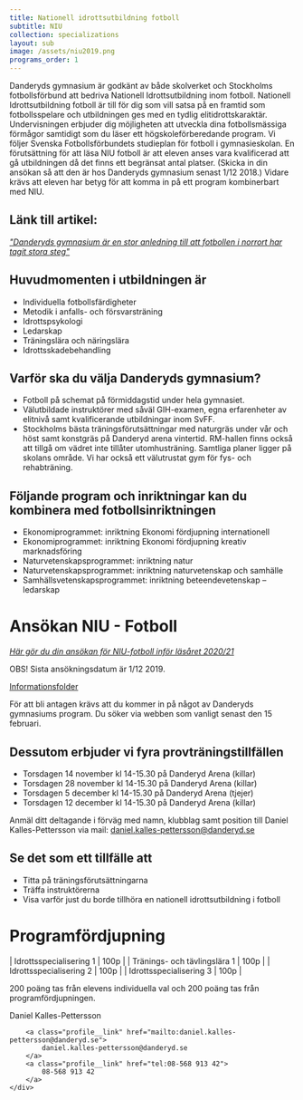 ```yaml
---
title: Nationell idrottsutbildning fotboll
subtitle: NIU
collection: specializations
layout: sub
image: /assets/niu2019.png
programs_order: 1
---
```


Danderyds gymnasium är godkänt av både skolverket och
Stockholms fotbollsförbund att bedriva Nationell Idrottsutbildning
inom fotboll. Nationell Idrottsutbildning fotboll
är till för dig som vill satsa på en framtid som fotbollsspelare
och utbildningen ges med en tydlig elitidrottskaraktär.
Undervisningen erbjuder dig möjligheten att utveckla
dina fotbollsmässiga förmågor samtidigt som du läser ett
högskoleförberedande program. Vi följer Svenska Fotbollsförbundets
studieplan för fotboll i gymnasieskolan.
En förutsättning för att läsa NIU fotboll är att eleven
anses vara kvalificerad att gå utbildningen då det finns ett
begränsat antal platser. (Skicka in din ansökan så att den
är hos Danderyds gymnasium senast 1/12 2018.) Vidare
krävs att eleven har betyg för att komma in på ett program
kombinerbart med NIU.

## Länk till artikel:

[<i>"Danderyds gymnasium är en stor anledning till att fotbollen i norrort har tagit stora steg"</i>](http://norrortssporten.se/har-vi-verkligen-nagot-att-klaga-pa/)

## Huvudmomenten i utbildningen är

* Individuella fotbollsfärdigheter
* Metodik i anfalls- och försvarsträning
* Idrottspsykologi
* Ledarskap
* Träningslära och näringslära
* Idrottsskadebehandling

## Varför ska du välja Danderyds gymnasium?

* Fotboll på schemat på förmiddagstid under hela gymnasiet.
* Välutbildade instruktörer med såväl GIH-examen, egna erfarenheter av elitnivå samt kvalificerande utbildningar inom SvFF.
* Stockholms bästa träningsförutsättningar med naturgräs under vår och höst samt konstgräs på Danderyd arena vintertid. RM-hallen finns också att tillgå om vädret inte tillåter utomhusträning. Samtliga planer ligger på skolans område. Vi har också ett välutrustat gym för fys- och rehabträning.

## Följande program och inriktningar kan du kombinera med fotbollsinriktningen

* Ekonomiprogrammet: inriktning Ekonomi fördjupning internationell
* Ekonomiprogrammet: inriktning Ekonomi fördjupning kreativ marknadsföring
* Naturvetenskapsprogrammet: inriktning natur
* Naturvetenskapsprogrammet: inriktning naturvetenskap och samhälle
* Samhällsvetenskapsprogrammet: inriktning beteendevetenskap – ledarskap

# Ansökan NIU - Fotboll

[<i>Här gör du din ansökan för NIU-fotboll inför läsåret 2020/21</i>](http://fogis.se/fotboll-i-skolan/fotboll-i-gymnasieskolan/nationellaidrottsutbildningar-fotboll1/)<br>

OBS! Sista ansökningsdatum är 1/12 2019.

[Informationsfolder](/assets/BroschyrNIUfotboll2020-21.pdf)

För att bli antagen krävs att du kommer in på något av Danderyds gymnasiums program. Du söker via webben som vanligt senast den 15 februari.

## Dessutom erbjuder vi fyra provträningstillfällen

* Torsdagen   14 november kl 14-15.30 på Danderyd Arena (killar)
* Torsdagen 28 november kl 14-15.30 på Danderyd Arena (killar)
* Torsdagen 5 december kl 14-15.30 på Danderyd Arena (tjejer)
* Torsdagen   12 december kl 14-15.30 på Danderyd Arena (killar)

Anmäl ditt deltagande i förväg med namn, klubblag samt position till Daniel Kalles-Pettersson via mail:
[daniel.kalles-pettersson@danderyd.se](mailto:daniel.kalles-pettersson@danderyd.se)


## Se det som ett tillfälle att

* Titta på träningsförutsättningarna
* Träffa instruktörerna
* Visa varför just du borde tillhöra en nationell idrottsutbildning i fotboll

# Programfördjupning

| Idrottsspecialisering 1 | 100p |
| Tränings- och tävlingslära 1 | 100p |
| Idrottsspecialisering 2 | 100p |
| Idrottsspecialisering 3 | 100p |

200 poäng tas från elevens individuella val och 200 poäng tas från programfördjupningen.

<div class="profile">
	<div class="profile__info">
		<div class="profile__title">Daniel Kalles-Pettersson</div>

		<a class="profile__link" href="mailto:daniel.kalles-pettersson@danderyd.se">
			daniel.kalles-pettersson@danderyd.se
		</a>
		<a class="profile__link" href="tel:08-568 913 42">
			08-568 913 42
		</a>
	</div>
</div>
